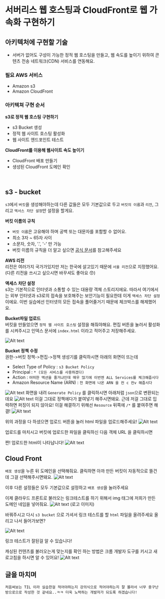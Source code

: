 # 서버리스 웹 호스팅과 CloudFront로 웹 가속화 구현하기

## 아키텍처에 구현할 기술
- 서버가 없어도 구성이 가능한 정적 웹 호스팅을 만들고, 웹 속도를 높이기 위하여 콘텐츠 전송 네트워크(CDN) 서비스를 연동해요.
  
### 필요 AWS 서비스
- Amazon s3
- Amazon CloudFront

### 아키텍쳐 구현 순서
   **s3로 정적 웹 호스팅 구현하기**
   - s3 Bucket 생성
   - 정적 웹 사이트 호스팅 활성화
   - 웹 사이트 엔드포인트 테스트
  
   **CloudFront를 이용해 웹사이트 속도 높이기**
   - CloudFront 배포 만들기
   - 생성된 CloudFront 도메인 확인
<br>

## s3 - bucket
`s3`에서 `버킷`을 생성해야하는데 다른 값들은 모두 기본값으로 두고 `버킷의 이름`과 `리전`, 그리고 `엑서스 차단 설정`만 설정을 할게요.

**버킷 이름의 규칙**
- `버킷 이름`은 고유해야 하며 공백 또는 대문자를 포함할 수 없어요.
- 최소 3자 ~ 65자 사이
- 소문자, 숫자, '.', '-' 만 가능
- 버킷 이름의 규칙을 더 알고 싶으면 <a href = "https://docs.aws.amazon.com/AmazonS3/latest/userguide/bucketnamingrules.html">공식 문서</a>를 참고해주세요

**AWS 리전** <br>
  리전은 여러가지 국가가있지만 저는 한국에 살고있기 때문에 `서울 리전`으로 지정했어요.
  (다른 리전을 쓰시고 싶으시면 바꾸셔도 좋아요 😙)

**액세스 차단 설정**<br>
s3는 기본적으로 인터넷과 소통할 수 있는 대용량 객체 스토리지에요. 따라서 여기에서는 외부 인터넷과 s3로의 접속을 보호해주는 보안기능이 필요한데 이게 `액세스 차단 설정`이에요. 이번 실습에선 인터넷의 모든 접속을 풀어줄거기 때문에 체크박스를 해제했어요. 

**Bucket파일 업로드**<br>
버킷을 만들었으면 `정적 웹 사이트 호스팅` 설정을 해줘야해요. 
편집 버튼을 눌러서 활성화를 시켜주시고 인덱스 문서에 `index.html` 이라고 적어주고 저장해주세요.

![Alt text](../images/s5.png)

**Bucket 정첵 수정**<br>
권한->버킷 정책->편집->정책 생성기를 클릭하시면 아래의 화면이 뜨는데<br>
- Select Type of Policy : `s3 Bucket Policy`<br>
- Principal : `* (모든 서비스를 사용하겠다) `<br>
- Action : `어떠한 액션을 줄거냐인데 매우 많기에 이번엔 ALL Services를 체크해줍시다`
- Amazon Resource Name (ARN) : `전 화면에 나온 ARN 을 컨 c 컨v 해줍시다`

![Alt text](../images/s8.png)
화면을 내려 `Generate Policy` 를 클릭하시면 아래처럼 `json`으로 변환되는데요
![Alt text](../images/s9.png)
이걸 그대로 정책에다가 붙여넣기 해주시면돼요. 근데 저걸 그대로 입력하면 퍼징이 되지 않아요! 이걸 해결하기 위해선 `Resource` 뒤쪽에 `/*` 를 붙여주면 해결!
![Alt text](../images/s11.png)


위의 과정을 다 하셨으면 업로드 버튼을 눌러 html 파일을 업로드해주세요!
![Alt text](../images/s3.png)

업로드를 마치시고 버킷에 업로드한 파일을 클릭하신 다음 객체 URL 을 클릭하시면

짠! 업로드한 html이 나타납니다!
![Alt text](../images/tf.png)

## Cloud Front
`배포 생성`을 누른 뒤 도메인을 선택해줘요. 클릭하면 아까 만든 버킷이 자동적으로 뜰건데 그걸 선택해주시면돼요.
![Alt text](../images/s14.png)

이후 다른 설정들은 모두 기본값으로 설정하고 `배포 생성`을 눌러주세요

이제 클라우드 프론트로 불러오는 링크테스트를 하기 위해서 img 태그에 저희가 만든 도메인 네임을 넣어줘요.
![Alt text](../images/s15.png)
(로고 이미지)

바꿔주시고 다시 `s3 bucket` 으로 가셔서 링크 테스트를 할 `html` 파일을 올려주세요 올리고 나서 들어가보면?

![Alt text](../images/s16.png)


링크 테스트가 잘된걸 알 수 있습니다!

캐싱된 컨텐츠를 불러오는게 맞는지를 확인 하는 방법은 크롬 개발자 도구를 키시고 새로고침을 하시면 알 수 있어요!
![Alt text](../images/s18.png)


## 글을 마치며
`처음써보는 TIL 이라 실습한걸 적어야하는지 강의식으로 적어야하는지 잘 몰라서 너무 중구난방으로으로 작성한 것 같네요..ㅋㅋ 더욱 노력하는 개발자가 되도록 하겠습니다! `
